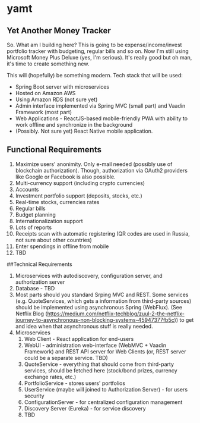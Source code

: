 # yamt

## Yet Another Money Tracker

So. What am I building here?
This is going to be expense/income/invest portfolio tracker with budgeting, regular bills and so on.
Now I'm still using Microsoft Money Plus Deluxe (yes, I'm serious). It's really good but oh man, it's time to create something new.

This will (hopefully) be something modern. Tech stack that will be used:
- Spring Boot server with microservices
- Hosted on Amazon AWS
- Using Amazon RDS (not sure yet)
- Admin interface implemented via Spring MVC (small part) and Vaadin Framework (most part)
- Web Applications - ReactJS-based mobile-friendly PWA with ability to work offline and synchronize in the background
- (Possibly. Not sure yet) React Native mobile application.

## Functional Requirements
1. Maximize users' anonimity. Only e-mail needed (possibly use of blockchain authorization). Though, authorization via OAuth2 providers like Google or Facebook is also possible.
1. Multi-currency support (including crypto currencies)
1. Accounts
1. Investment portfolio support (deposits, stocks, etc.)
1. Real-time stocks, currencies rates
1. Regular bills
1. Budget planning
1. Internationalization support
1. Lots of reports
1. Receipts scan with automatic registering (QR codes are used in Russia, not sure about other countries)
1. Enter spendings in offline from mobile
1. TBD

##Technical Requirements
1. Microservices with autodiscovery, configuration server, and authorization server
1. Database - TBD
1. Most parts should you standard Srping MVC and REST. Some services (e.g. QuoteServices, which gets a information from third-party sources) should be implemented using asynchronous Spring (WebFlux). (See Netflix Blog (https://medium.com/netflix-techblog/zuul-2-the-netflix-journey-to-asynchronous-non-blocking-systems-45947377fb5c)) to get and idea when that asynchronous stuff is really needed.
1. Microservices
    1. Web Client - React application for end-users
    1. WebUI - administration web-interface (WebMVC + Vaadin Framework) and REST API server for Web Clients (or, REST server could be a separate service. TBD)
    1. QuoteService - everything that should come from third-party services, should be fetched here (stock/bond prizes, currency exchange rates, etc.)
    1. PortfolioService - stores users' portfolios
    1. UserService (maybe will joined to Authorization Server) - for users security
    1. ConfigurationServer - for centralized configuration management
    1. Discovery Server (Eureka) - for service discovery
    1. TBD